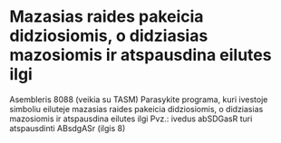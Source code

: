 # Mazasias raides pakeicia didziosiomis, o didziasias mazosiomis ir atspausdina eilutes ilgi
Asembleris 8088 (veikia su TASM)
Parasykite programa, kuri ivestoje simboliu eiluteje mazasias raides pakeicia didziosiomis, o didziasias mazosiomis ir atspausdina eilutes ilgi
Pvz.: ivedus abSDGasR turi atspausdinti ABsdgASr (ilgis 8)
